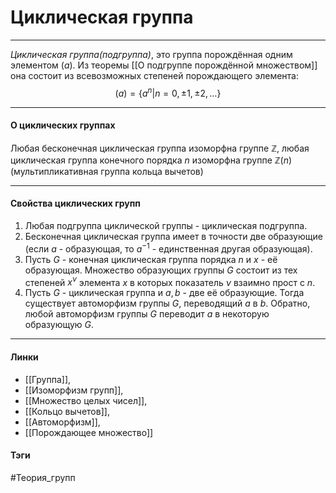 # Циклическая группа
***
*Циклическая группа(подгруппа)*, это группа порождённая одним элементом $(a)$. Из теоремы [[О подгруппе порождённой множеством]] она состоит из всевозможных степеней порождающего элемента:
$$
(a)=\{a^n|n=0,\pm1,\pm2,\dots\}
$$
***
#### О циклических группах
Любая бесконечная циклическая группа изоморфна группе $\mathbb{Z}$, любая циклическая группа конечного порядка $n$ изоморфна группе $\mathbb{Z}(n)$(мультипликативная группа кольца вычетов)
***
#### Свойства циклических групп
1. Любая подгруппа циклической группы - циклическая подгруппа.
2. Бесконечная циклическая группа имеет в точности две образующие (если $a$ - образующая, то $a^{-1}$ - единственная другая образующая).
3. Пусть $G$ - конечная циклическая группа порядка $n$ и $x$ - её образующая. Множество образующих группы $G$ состоит из тех степеней $x^{\nu}$ элемента $x$ в которых показатель $\nu$ взаимно прост с $n$.
4. Пусть $G$ - циклическая группа и $a,b$ - две её образующие. Тогда существует автоморфизм группы $G$, переводящий $a$ в $b$. Обратно, любой автоморфизм группы $G$ переводит $a$ в некоторую образующую $G$.
***
#### Линки 
- [[Группа]], 
- [[Изоморфизм групп]],
- [[Множество целых чисел]],
- [[Кольцо вычетов]],
- [[Автоморфизм]],
- [[Порождающее множество]]
#### Тэги 
 #Теория_групп 